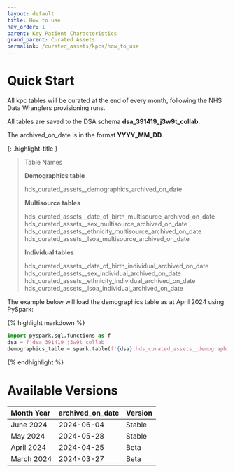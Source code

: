 ```yaml
---
layout: default
title: How to use
nav_order: 1
parent: Key Patient Characteristics
grand_parent: Curated Assets
permalink: /curated_assets/kpcs/how_to_use
---
```


# Quick Start

All kpc tables will be curated at the end of every month, following the NHS Data Wranglers provisioning runs. 

All tables are saved to the DSA schema **dsa_391419_j3w9t_collab**.

The archived_on_date is in the format **YYYY_MM_DD**.


{: .highlight-title }
> Table Names
>
> 
> **Demographics table**
> >
> hds_curated_assets__demographics_archived_on_date
>
> **Multisource tables**
> >
> hds_curated_assets__date_of_birth_multisource_archived_on_date
> hds_curated_assets__sex_multisource_archived_on_date
> hds_curated_assets__ethnicity_multisource_archived_on_date
> hds_curated_assets__lsoa_multisource_archived_on_date
>
> **Individual tables**
> >
> hds_curated_assets__date_of_birth_individual_archived_on_date
> hds_curated_assets__sex_individual_archived_on_date
> hds_curated_assets__ethnicity_individual_archived_on_date
> hds_curated_assets__lsoa_individual_archived_on_date


The example below will load the demographics table as at April 2024 using PySpark:

{% highlight markdown %}
```python
import pyspark.sql.functions as f
dsa = f'dsa_391419_j3w9t_collab'
demographics_table = spark.table(f'{dsa}.hds_curated_assets__demographics_2024_04_25')
```
{% endhighlight %}


# Available Versions

| Month Year       | archived_on_date | Version |
| :------------ | :-------------- | :----- |
| June 2024  | 2024-06-04                   | Stable
| May 2024   | 2024-05-28                  | Stable
| April 2024 | 2024-04-25                  | Beta
| March 2024 | 2024-03-27                  | Beta
